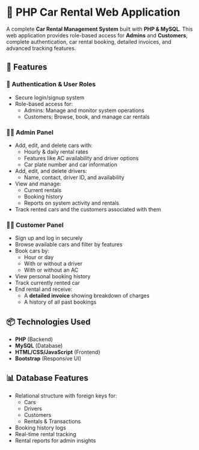 # 🚗 PHP Car Rental Web Application

A complete **Car Rental Management System** built with **PHP & MySQL**. This web application provides role-based access for **Admins** and **Customers**, complete authentication, car rental booking, detailed invoices, and advanced tracking features.

## 🔐 Features

### 🔸 Authentication & User Roles
- Secure login/signup system
- Role-based access for:
    - Admins: Manage and monitor system operations
    - Customers: Browse, book, and manage car rentals

### 👨‍💼 Admin Panel
- Add, edit, and delete cars with:
  - Hourly & daily rental rates
  - Features like AC availability and driver options
  - Car plate number and car information
- Add, edit, and delete drivers:
  - Name, contact, driver ID, and availability
- View and manage:
  - Current rentals
  - Booking history
  - Reports on system activity and rentals
- Track rented cars and the customers associated with them

### 🧑‍💼 Customer Panel
- Sign up and log in securely
- Browse available cars and filter by features
- Book cars by:
  - Hour or day
  - With or without a driver
  - With or without an AC
- View personal booking history
- Track currently rented car
- End rental and receive:
  - A **detailed invoice** showing breakdown of charges
  - A history of all past bookings

## 📦 Technologies Used
- **PHP** (Backend)
- **MySQL** (Database)
- **HTML/CSS/JavaScript** (Frontend)
- **Bootstrap** (Responsive UI)

## 📊 Database Features
- Relational structure with foreign keys for:
  - Cars
  - Drivers
  - Customers
  - Rentals & Transactions
- Booking history logs
- Real-time rental tracking
- Rental reports for admin insights

